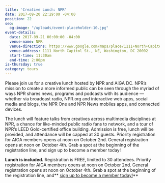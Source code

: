 ```yaml
---
title: 'Creative Lunch: NPR'
date: 2017-09-20 22:29:00 -04:00
position: 22
seo:
  og-image: "/uploads/event-placeholder-10.jpg"
event-details:
  date: 2017-09-21 00:00:00 -04:00
  venue-name: NPR
  venue-directions: https://www.google.com/maps/place/1111+North+Capitol+St+NE,+Washington,+DC+20002/@38.9042312,-77.010582,17z/data=!3m1!4b1!4m5!3m4!1s0x89b7b81f96dde2bf:0xb58a8ff6fb5c9618!8m2!3d38.9042312!4d-77.0083933
  venue-address: 1111 North Capitol St., NE, Washington, DC 20002
  start-time: 11:30am
  end-time: 2:00pm
is-thursday: true
category: tours
---
```


Please join us for a creative lunch hosted by NPR and AIGA DC. NPR’s mission to create a more informed public can be seen through the myriad of ways NPR shares news, programs and podcasts with its audience — whether via broadcast radio, NPR.org and interactive web apps, social media and blogs, the NPR One and NPR News mobiles apps, and connected devices.

The lunch will feature talks from creatives across multimedia disciplines at NPR, a chance for like-minded public radio fans to network, and a tour of NPR’s LEED Gold-certified office building.
Admission is free, lunch will be provided, and attendance will be capped at 30 guests. Priority registration for AIGA members opens at noon on October 2nd. General registration opens at noon on October 4th. Grab a spot at the beginning of the registration line, and sign up to become a member today!

**Lunch is included.** Registration is FREE, limited to 30 attendees. Priority registration for AIGA members opens at noon on October 2nd. General registration opens at noon on October 4th. Grab a spot at the beginning of the registration line, and\*\* [sign up to become a member today!](http://www.aiga.org/join)\*\*